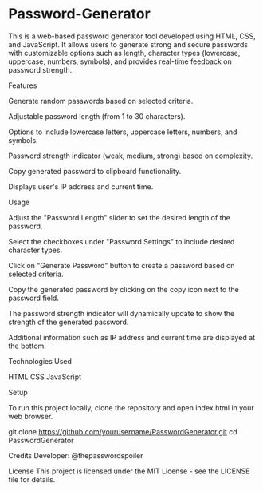 # Password-Generator
This is a web-based password generator tool developed using HTML, CSS, and JavaScript. It allows users to generate strong and secure passwords with customizable options such as length, character types (lowercase, uppercase, numbers, symbols), and provides real-time feedback on password strength.


Features

Generate random passwords based on selected criteria.

Adjustable password length (from 1 to 30 characters).

Options to include lowercase letters, uppercase letters, numbers, and symbols.

Password strength indicator (weak, medium, strong) based on complexity.

Copy generated password to clipboard functionality.

Displays user's IP address and current time.

Usage

Adjust the "Password Length" slider to set the desired length of the password.

Select the checkboxes under "Password Settings" to include desired character types.

Click on "Generate Password" button to create a password based on selected criteria.

Copy the generated password by clicking on the copy icon next to the password field.

The password strength indicator will dynamically update to show the strength of the generated password.

Additional information such as IP address and current time are displayed at the bottom.

Technologies Used

HTML
CSS
JavaScript


Setup

To run this project locally, clone the repository and open index.html in your web browser.

git clone https://github.com/yourusername/PasswordGenerator.git
cd PasswordGenerator

Credits
Developer: @thepasswordspoiler

License
This project is licensed under the MIT License - see the LICENSE file for details.
